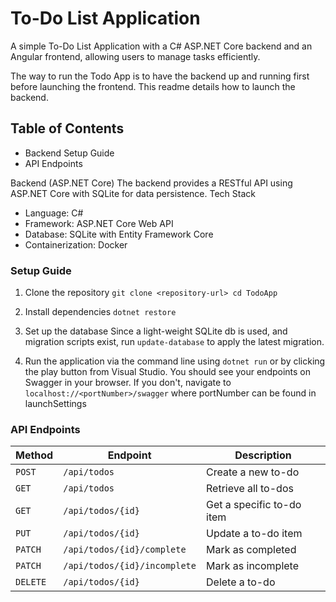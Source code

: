 # To-Do List Application

A simple To-Do List Application with a C# ASP.NET Core backend and an Angular frontend, allowing users to manage tasks efficiently.

The way to run the Todo App is to have the backend up and running first before launching the frontend. This readme details how to launch the backend. 

## Table of Contents
- Backend Setup Guide
- API Endpoints

Backend (ASP.NET Core)
The backend provides a RESTful API using ASP.NET Core with SQLite for data persistence.
Tech Stack
- Language: C#
- Framework: ASP.NET Core Web API
- Database: SQLite with Entity Framework Core
- Containerization: Docker

### Setup Guide
1. Clone the repository
` git clone <repository-url>
cd TodoApp `

2. Install dependencies
` dotnet restore `

3. Set up the database
Since a light-weight SQLite db is used, and migration scripts exist, run ` update-database ` to apply the latest migration.

4. Run the application via the command line using ` dotnet run ` or by clicking the play button from Visual Studio. You should see your endpoints on Swagger in your browser. If you don't, navigate to ` localhost://<portNumber>/swagger ` where portNumber can be found in launchSettings


### API Endpoints

| Method  | Endpoint                  | Description                           |
|---------|---------------------------|---------------------------------------|
| `POST`  | `/api/todos`               | Create a new to-do                   |
| `GET`   | `/api/todos`               | Retrieve all to-dos                   |
| `GET`   | `/api/todos/{id}`          | Get a specific to-do item             |
| `PUT`   | `/api/todos/{id}`          | Update a to-do item                   |
| `PATCH` | `/api/todos/{id}/complete` | Mark as completed                     |
| `PATCH` | `/api/todos/{id}/incomplete` | Mark as incomplete                  |
| `DELETE` | `/api/todos/{id}`         | Delete a to-do                        |
